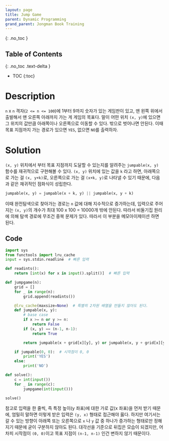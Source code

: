 ```yaml
---
layout: page
title: Jump Game
parent: Dynamic Programming
grand_parent: Jongman Book Training
---
```


{: .no_toc }
## Table of Contents
{: .no_toc .text-delta }
- TOC
{:toc}

# Description

 `n` x `n` 격자(`2 <= n <= 100`)에 1부터 9까지 숫자가 있는 게임판이
 있고, 맨 왼쪽 위에서 출발해서 맨 오른쪽 아래까지 가는 게 게임의
 목표다. 말이 어떤 위치 `(x, y)`에 있으면 그 위치의 값만큼 아래쪽이나
 오른쪽으로 이동할 수 있다. 밖으로 벗어나면 안된다. 이때 목표 지점까지
 가는 경로가 있으면 `YES`, 없으면 `NO`를 출력하자.

# Solution
 `(x, y)` 위치에서 부터 목표 지점까지 도달할 수 있는지를 알려주는
 `jumpable(x, y)` 함수를 재귀적으로 구현해볼 수 있다. `(x, y)` 위치에
 있는 값을 `k` 라고 하면, 아래쪽으로 가는 걸 `(x, y+k)`로, 오른쪽으로
 가는 걸 `(x+k, y)`로 나타낼 수 있기 때문에, 다음과 같은 재귀적인
 점화식이 성립한다.

``` python
jumpable(x, y) = jumpable(x + k, y) || jumpable(x, y + k)
```

 이때 완전탐색으로 찾아가는 경로는 `n` 값에 대해 지수적으로
 증가하는데, 입력으로 주어지는 `(x, y)`의 개수가 최대 100 x 100 =
 10000개 밖에 안된다. 따라서 비둘기집 원리에 의해 탐색 경로에 무조건
 중복 문제가 있다. 따라서 이 부분을 메모아이제이션 하면 된다.


## Code

```python
import sys
from functools import lru_cache
input = sys.stdin.readline  # 빠른 입력

def readints():
    return [int(x) for x in input().split()]  # 빠른 입력

def jumpgame(n):
    grid = []
    for _ in range(n):
        grid.append(readints())

    @lru_cache(maxsize=None)  # 특별히 2차원 배열을 만들지 않아도 된다.
    def jumpable(x, y):
        # base case
        if x >= n or y >= n:
            return False
        if (x, y) == (n-1, n-1):
            return True

        return jumpable(x + grid[x][y], y) or jumpable(x, y + grid[x][y])

    if jumpable(0, 0):  # 시작점이 0, 0
        print('YES')
    else:
        print('NO')

def solve():
    c = int(input())
    for _ in range(c):
        jumpgame(int(input()))

solve()
```

 참고로 입력을 한 줄씩, 즉 특정 높이(y 좌표)에 대한 가로 값(x 좌표)을
 먼저 받기 때문에, 엄밀히 말하면 이렇게 받은 입력은 `(y, x)` 형태로
 접근해야 옳다. 하지만 여기서는 갈 수 있는 방향이 아래쪽 또는
 오른쪽으로 `x` 나 `y` 값 중 하나가 증가하는 형태로만 정해지기 때문에
 굳이 구분하지 않아도 된다. 대각선을 기준으로 뒤집은 모습이 되겠지만,
 어차피 시작점이 `(0, 0)`이고 목표 지점이 `(n-1, n-1)` 인건 변하지
 않기 때문이다.
